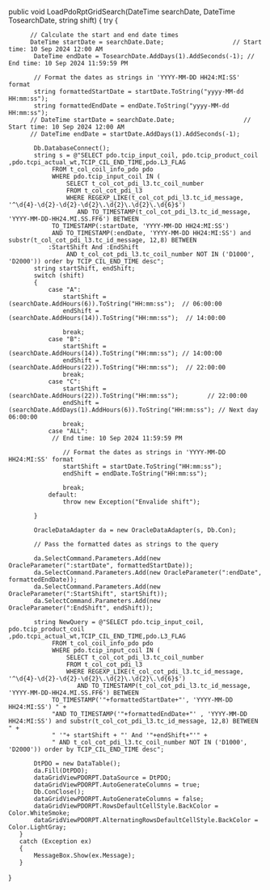    public void LoadPdoRptGridSearch(DateTime searchDate, DateTime TosearchDate, string shift)
   {
       try
       {

          // Calculate the start and end date times
          DateTime startDate = searchDate.Date;                   // Start time: 10 Sep 2024 12:00 AM
           DateTime endDate = TosearchDate.AddDays(1).AddSeconds(-1); // End time: 10 Sep 2024 11:59:59 PM

           // Format the dates as strings in 'YYYY-MM-DD HH24:MI:SS' format
           string formattedStartDate = startDate.ToString("yyyy-MM-dd HH:mm:ss");
           string formattedEndDate = endDate.ToString("yyyy-MM-dd HH:mm:ss");
          // DateTime startDate = searchDate.Date;                   // Start time: 10 Sep 2024 12:00 AM
          // DateTime endDate = startDate.AddDays(1).AddSeconds(-1);

           Db.DatabaseConnect();
           string s = @"SELECT pdo.tcip_input_coil, pdo.tcip_product_coil ,pdo.tcpi_actual_wt,TCIP_CIL_END_TIME,pdo.L3_FLAG
                FROM t_col_coil_info_pdo pdo
                WHERE pdo.tcip_input_coil IN (
                    SELECT t_col_cot_pdi_l3.tc_coil_number
                    FROM t_col_cot_pdi_l3
                    WHERE REGEXP_LIKE(t_col_cot_pdi_l3.tc_id_message, '^\d{4}-\d{2}-\d{2}-\d{2}\.\d{2}\.\d{2}\.\d{6}$')
                       AND TO_TIMESTAMP(t_col_cot_pdi_l3.tc_id_message, 'YYYY-MM-DD-HH24.MI.SS.FF6') BETWEEN
                TO_TIMESTAMP(:startDate, 'YYYY-MM-DD HH24:MI:SS')
                AND TO_TIMESTAMP(:endDate, 'YYYY-MM-DD HH24:MI:SS') and substr(t_col_cot_pdi_l3.tc_id_message, 12,8) BETWEEN
               :StartShift And :EndShift
                    AND t_col_cot_pdi_l3.tc_coil_number NOT IN ('D1000', 'D2000')) order by TCIP_CIL_END_TIME desc";
           string startShift, endShift;
           switch (shift)
           {
               case "A":
                   startShift = (searchDate.AddHours(6)).ToString("HH:mm:ss");  // 06:00:00
                   endShift = (searchDate.AddHours(14)).ToString("HH:mm:ss");  // 14:00:00

                   break;
               case "B":
                   startShift = (searchDate.AddHours(14)).ToString("HH:mm:ss"); // 14:00:00
                   endShift = (searchDate.AddHours(22)).ToString("HH:mm:ss");  // 22:00:00
                   break;
               case "C":
                   startShift = (searchDate.AddHours(22)).ToString("HH:mm:ss");        // 22:00:00
                   endShift = (searchDate.AddDays(1).AddHours(6)).ToString("HH:mm:ss"); // Next day 06:00:00
                   break;
               case "ALL":
                // End time: 10 Sep 2024 11:59:59 PM

                   // Format the dates as strings in 'YYYY-MM-DD HH24:MI:SS' format
                   startShift = startDate.ToString("HH:mm:ss");
                   endShift = endDate.ToString("HH:mm:ss");

                   break;
               default:
                   throw new Exception("Envalide shift");

           }

           OracleDataAdapter da = new OracleDataAdapter(s, Db.Con);

           // Pass the formatted dates as strings to the query

           da.SelectCommand.Parameters.Add(new OracleParameter(":startDate", formattedStartDate));
           da.SelectCommand.Parameters.Add(new OracleParameter(":endDate", formattedEndDate));
           da.SelectCommand.Parameters.Add(new OracleParameter(":StartShift", startShift));
           da.SelectCommand.Parameters.Add(new OracleParameter(":EndShift", endShift));

           string NewQuery = @"SELECT pdo.tcip_input_coil, pdo.tcip_product_coil ,pdo.tcpi_actual_wt,TCIP_CIL_END_TIME,pdo.L3_FLAG
                FROM t_col_coil_info_pdo pdo
                WHERE pdo.tcip_input_coil IN (
                    SELECT t_col_cot_pdi_l3.tc_coil_number
                    FROM t_col_cot_pdi_l3
                    WHERE REGEXP_LIKE(t_col_cot_pdi_l3.tc_id_message, '^\d{4}-\d{2}-\d{2}-\d{2}\.\d{2}\.\d{2}\.\d{6}$')
                       AND TO_TIMESTAMP(t_col_cot_pdi_l3.tc_id_message, 'YYYY-MM-DD-HH24.MI.SS.FF6') BETWEEN
                TO_TIMESTAMP('"+formattedStartDate+"', 'YYYY-MM-DD HH24:MI:SS') " +
                "AND TO_TIMESTAMP('"+formattedEndDate+"' , 'YYYY-MM-DD HH24:MI:SS') and substr(t_col_cot_pdi_l3.tc_id_message, 12,8) BETWEEN " +
                " '"+ startShift + "' And '"+endShift+"'" +
                " AND t_col_cot_pdi_l3.tc_coil_number NOT IN ('D1000', 'D2000')) order by TCIP_CIL_END_TIME desc";

           DtPDO = new DataTable();
           da.Fill(DtPDO);
           dataGridViewPDORPT.DataSource = DtPDO;
           dataGridViewPDORPT.AutoGenerateColumns = true;
           Db.ConClose();
           dataGridViewPDORPT.AutoGenerateColumns = false;
           dataGridViewPDORPT.RowsDefaultCellStyle.BackColor = Color.WhiteSmoke;
           dataGridViewPDORPT.AlternatingRowsDefaultCellStyle.BackColor = Color.LightGray;
       }
       catch (Exception ex)
       {
           MessageBox.Show(ex.Message);
       }
   }
